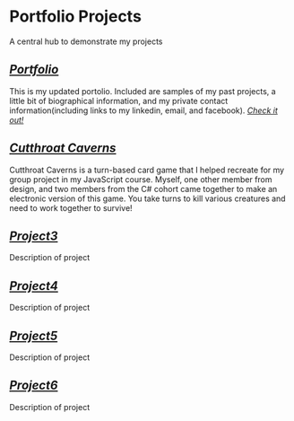 # Portfolio Projects
A central hub to demonstrate my projects

## [_Portfolio_](https://github.com/julianflood1/Portfolio)
  This is my updated portolio. Included are samples of my past projects, a little bit of biographical information, and my private contact information(including links to my linkedin, email, and facebook). [_Check it out!_](http://julianflood1.github.io/Portfolio)
  
## [_Cutthroat Caverns_](https://github.com/julianflood1/Cutthroat-Caverns)
  Cutthroat Caverns is a turn-based card game that I helped recreate for my group project in my JavaScript course. Myself, one other member from design, and two members from the C# cohort came together to make an electronic version of this game. You take turns to kill various creatures and need to work together to survive!

## [_Project3_](https://github.com/julianflood1/)
  Description of project
  
## [_Project4_](https://github.com/julianflood1/)
  Description of project
  
## [_Project5_](https://github.com/julianflood1/)
  Description of project  
  
## [_Project6_](https://github.com/julianflood1/)
  Description of project
  

